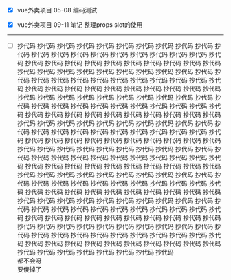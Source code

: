 - [x] vue外卖项目 05-08 编码测试
- [x] vue外卖项目 09-11 笔记 整理props slot的使用


---

-[ ] 抄代码 抄代码 抄代码 抄代码 抄代码 抄代码 抄代码 抄代码 抄代码 抄代码 抄代码 抄代码 抄代码 抄代码 抄代码 抄代码 抄代码 抄代码 抄代码 抄代码 抄代码 抄代码 抄代码 抄代码 抄代码 抄代码 抄代码 抄代码 抄代码 抄代码 抄代码 抄代码 抄代码 抄代码 抄代码 抄代码 抄代码 抄代码 抄代码 抄代码 抄代码 抄代码 抄代码 抄代码 抄代码 抄代码 抄代码 抄代码 抄代码 抄代码 抄代码 抄代码 抄代码 抄代码 抄代码 抄代码 抄代码 抄代码 抄代码 抄代码 抄代码 抄代码 抄代码 抄代码 抄代码 抄代码 抄代码 抄代码 抄代码 抄代码 抄代码 抄代码 抄代码 抄代码 抄代码 抄代码 抄代码 抄代码 抄代码 抄代码 抄代码 抄代码 抄代码 抄代码 抄代码 抄代码 抄代码 抄代码 抄代码 抄代码 抄代码 抄代码 抄代码 抄代码 抄代码 抄代码 抄代码 抄代码 抄代码 抄代码 抄代码 抄代码 抄代码 抄代码 抄代码 抄代码 抄代码 抄代码 抄代码 抄代码 抄代码 抄代码 抄代码 抄代码 抄代码 抄代码 抄代码 抄代码 抄代码 抄代码 抄代码 抄代码 抄代码 抄代码 抄代码 抄代码 抄代码 抄代码 抄代码 抄代码 抄代码 抄代码 抄代码 抄代码 抄代码 抄代码 抄代码 抄代码 抄代码 抄代码 抄代码 抄代码 抄代码 抄代码 抄代码 抄代码 抄代码 抄代码 抄代码 抄代码 抄代码 抄代码 抄代码 抄代码 抄代码 抄代码 抄代码 抄代码 抄代码 抄代码 抄代码 抄代码 抄代码 抄代码 抄代码 抄代码 抄代码 抄代码 抄代码 抄代码 抄代码 抄代码 抄代码 抄代码 抄代码 抄代码 抄代码 抄代码 抄代码 抄代码 抄代码 抄代码 抄代码 抄代码 抄代码 抄代码 抄代码 抄代码 抄代码 抄代码 抄代码 抄代码 抄代码 抄代码 抄代码 抄代码 抄代码 抄代码 抄代码 抄代码 抄代码 抄代码 抄代码 抄代码 抄代码 抄代码 抄代码 抄代码 抄代码 抄代码 抄代码 抄代码 抄代码 抄代码 抄代码 抄代码 抄代码 抄代码 抄代码 抄代码 抄代码 抄代码 抄代码 抄代码 抄代码 抄代码 抄代码 抄代码 抄代码 抄代码 抄代码 抄代码 抄代码 抄代码 抄代码 抄代码 抄代码 抄代码 抄代码 抄代码 抄代码 抄代码 抄代码 抄代码 抄代码 抄代码 抄代码 抄代码 抄代码 抄代码 抄代码 抄代码 抄代码 抄代码 抄代码 抄代码  
都不会呀  
要傻掉了